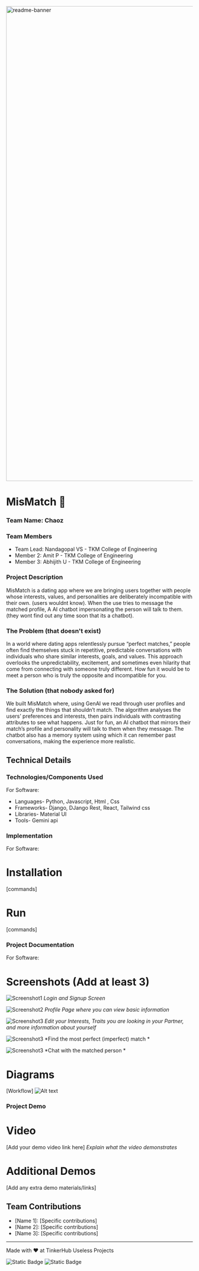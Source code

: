 <img width="1280" alt="readme-banner" src="https://github.com/user-attachments/assets/35332e92-44cb-425b-9dff-27bcf1023c6c">

# MisMatch 🎯



### Team Name: Chaoz


### Team Members
- Team Lead: Nandagopal VS - TKM College of Engineering
- Member 2: Amit P - TKM College of Engineering
- Member 3: Abhijith U - TKM College of Engineering

### Project Description
MisMatch is a dating app where we are bringing users together with people whose interests, values, and personalities are deliberately incompatible with their own. (users wouldnt know). When the use tries to message the matched profile, A AI chatbot impersonating the person will talk to them. (they wont find out any time soon that its a chatbot).

### The Problem (that doesn't exist)
In a world where dating apps relentlessly pursue “perfect matches,” people often find themselves stuck in repetitive, predictable conversations with individuals who share similar interests, goals, and values. This approach overlooks the unpredictability, excitement, and sometimes even hilarity that come from connecting with someone truly different. How fun it would be to meet a person who is truly the opposite and incompatible for  you.

### The Solution (that nobody asked for)
We built MisMatch where, using GenAI  we  read through user profiles and find exactly the things that shouldn’t match. The algorithm analyses the  users’ preferences and interests, then pairs individuals with contrasting attributes to see what happens.  Just for fun, an AI chatbot that mirrors their match’s profile and personality will talk to them when they message. The chatbot also has a memory system using which it can remember past conversations, making the experience more realistic.


## Technical Details
### Technologies/Components Used
For Software:
- Languages- Python, Javascript, Html , Css
- Frameworks- Django, DJango Rest, React, Tailwind css
- Libraries- Material UI
- Tools- Gemini api


### Implementation
For Software:
# Installation
[commands]

# Run
[commands]

### Project Documentation
For Software:

# Screenshots (Add at least 3)
![Screenshot1](https://cdn.discordapp.com/attachments/1227845123619033150/1299536794584481812/Screenshot_2024-10-26_062449.png?ex=671d8f74&is=671c3df4&hm=e80cce5ff96f42cc5476d4d8ebfa98de0d49218f1e659e2b749b1ff19e89f803&)
*Login and Signup Screen*

![Screenshot2](https://media.discordapp.net/attachments/1227845123619033150/1299536461682573383/Screenshot_2024-10-26_061249.png?ex=671d8f24&is=671c3da4&hm=1bb305b4c70b6f93243aa22e8cf96039cbc40038ec60c6b9c095dc274b36c10b&=&format=webp&quality=lossless&width=1313&height=662)
*Profile Page where you can view basic information*

![Screenshot3](https://media.discordapp.net/attachments/1227845123619033150/1299536462294810664/Screenshot_2024-10-26_061324.png?ex=671d8f24&is=671c3da4&hm=28dd268e0eb101b673294be67e19205d1beebf22e884b67c78dba1b11895f354&=&format=webp&quality=lossless&width=1322&height=662)
*Edit your Interests, Traits you are looking in  your Partner, and more information about yourself*

![Screenshot3](https://media.discordapp.net/attachments/1227845123619033150/1299536462781612032/Screenshot_2024-10-26_061406.png?ex=671d8f24&is=671c3da4&hm=a220f08088cda9d7450764c5a1462995b3c6761555f6fb5fa38a2a6389217cd6&=&format=webp&quality=lossless&width=1297&height=662)
*Find the most perfect (imperfect) match *

![Screenshot3](https://media.discordapp.net/attachments/1227845123619033150/1299536463276281946/Screenshot_2024-10-26_062302.png?ex=671d8f25&is=671c3da5&hm=f04fb80c0a29f70587055778d3f0266921a501169222fc46a1dd0125c71ba93a&=&format=webp&quality=lossless&width=1338&height=662
)
*Chat with the matched person  *



# Diagrams
[Workflow]
![Alt text](https://media.discordapp.net/attachments/1227845123619033150/1299530669785092187/lastmiss.png?ex=671d89bf&is=671c383f&hm=6e256cb919df5b76a0c043fb872d56127f47ee9139473834b1aae0fd817fd639&=&format=webp&quality=lossless&width=687&height=318)


### Project Demo
# Video
[Add your demo video link here]
*Explain what the video demonstrates*

# Additional Demos
[Add any extra demo materials/links]

## Team Contributions
- [Name 1]: [Specific contributions]
- [Name 2]: [Specific contributions]
- [Name 3]: [Specific contributions]

---
Made with ❤️ at TinkerHub Useless Projects 

![Static Badge](https://img.shields.io/badge/TinkerHub-24?color=%23000000&link=https%3A%2F%2Fwww.tinkerhub.org%2F)
![Static Badge](https://img.shields.io/badge/UselessProject--24-24?link=https%3A%2F%2Fwww.tinkerhub.org%2Fevents%2FQ2Q1TQKX6Q%2FUseless%2520Projects)




